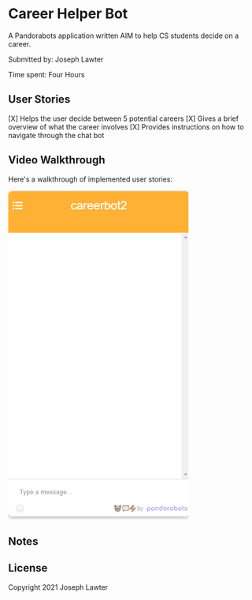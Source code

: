 # Career Helper Bot

A Pandorabots application written AIM to help CS students decide on a career.

Submitted by: Joseph Lawter

Time spent: Four Hours

## User Stories

[X] Helps the user decide between 5 potential careers
[X] Gives a brief overview of what the career involves
[X] Provides instructions on how to navigate through the chat bot



## Video Walkthrough

Here's a walkthrough of implemented user stories:

<img src='CareerBot2Demo.gif' title='Career Bot animated demo' alt='Career Bot demo' />

## Notes



## License

Copyright 2021 Joseph Lawter

